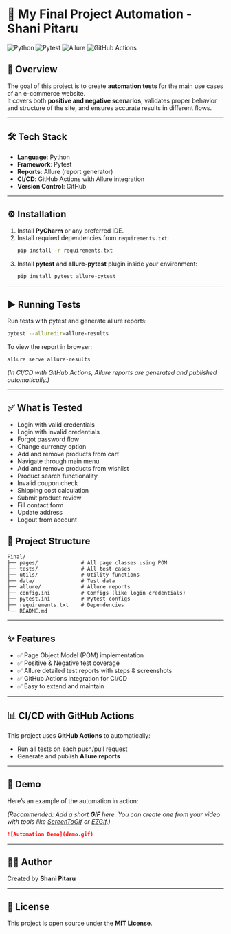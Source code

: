 # 🛒 My Final Project Automation - Shani Pitaru

![Python](https://img.shields.io/badge/python-3.10%2B-blue)
![Pytest](https://img.shields.io/badge/pytest-tested-green)
![Allure](https://img.shields.io/badge/reports-allure-blueviolet)
![GitHub Actions](https://img.shields.io/badge/CI-CD%20with%20GitHub%20Actions-blue)

## 📖 Overview
The goal of this project is to create **automation tests** for the main use cases of an e-commerce website.  
It covers both **positive and negative scenarios**, validates proper behavior and structure of the site, and ensures accurate results in different flows.

---

## 🛠️ Tech Stack
- **Language**: Python  
- **Framework**: Pytest  
- **Reports**: Allure (report generator)  
- **CI/CD**: GitHub Actions with Allure integration  
- **Version Control**: GitHub  

---

## ⚙️ Installation
1. Install **PyCharm** or any preferred IDE.  
2. Install required dependencies from `requirements.txt`:  
   ```bash
   pip install -r requirements.txt
   ```
3. Install **pytest** and **allure-pytest** plugin inside your environment:
   ```bash
   pip install pytest allure-pytest
   ```

---

## ▶️ Running Tests
Run tests with pytest and generate allure reports:  
```bash
pytest --alluredir=allure-results
```

To view the report in browser:
```bash
allure serve allure-results
```

*(In CI/CD with GitHub Actions, Allure reports are generated and published automatically.)*

---


## ✅ What is Tested

- Login with valid credentials  
- Login with invalid credentials  
- Forgot password flow  
- Change currency option  
- Add and remove products from cart  
- Navigate through main menu  
- Add and remove products from wishlist  
- Product search functionality  
- Invalid coupon check  
- Shipping cost calculation  
- Submit product review  
- Fill contact form  
- Update address  
- Logout from account  

## 📂 Project Structure
```
Final/
├── pages/              # All page classes using POM
├── tests/              # All test cases
├── utils/              # Utility functions
├── data/               # Test data
├── allure/             # Allure reports
├── config.ini          # Configs (like login credentials)
├── pytest.ini          # Pytest configs
├── requirements.txt    # Dependencies
└── README.md
```

---

## ✨ Features
- ✅ Page Object Model (POM) implementation  
- ✅ Positive & Negative test coverage  
- ✅ Allure detailed test reports with steps & screenshots  
- ✅ GitHub Actions integration for CI/CD  
- ✅ Easy to extend and maintain  

---

## 📊 CI/CD with GitHub Actions
This project uses **GitHub Actions** to automatically:
- Run all tests on each push/pull request  
- Generate and publish **Allure reports**  

---

## 🎥 Demo
Here’s an example of the automation in action:  

*(Recommended: Add a short **GIF** here. You can create one from your video with tools like [ScreenToGif](https://www.screentogif.com/) or [EZGif](https://ezgif.com/).)*

```markdown
![Automation Demo](demo.gif)
```

---

## 👩‍💻 Author
Created by **Shani Pitaru**

---

## 📜 License
This project is open source under the **MIT License**.
